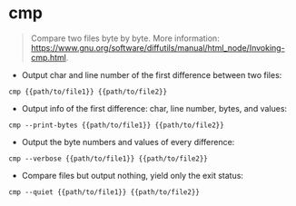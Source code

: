 # cmp

> Compare two files byte by byte.
> More information: <https://www.gnu.org/software/diffutils/manual/html_node/Invoking-cmp.html>.

- Output char and line number of the first difference between two files:

`cmp {{path/to/file1}} {{path/to/file2}}`

- Output info of the first difference: char, line number, bytes, and values:

`cmp --print-bytes {{path/to/file1}} {{path/to/file2}}`

- Output the byte numbers and values of every difference:

`cmp --verbose {{path/to/file1}} {{path/to/file2}}`

- Compare files but output nothing, yield only the exit status:

`cmp --quiet {{path/to/file1}} {{path/to/file2}}`


